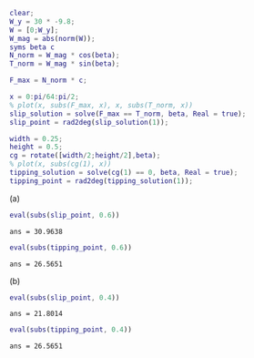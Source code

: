 ``` matlab
clear;
W_y = 30 * -9.8;
W = [0;W_y];
W_mag = abs(norm(W));
syms beta c
N_norm = W_mag * cos(beta);
T_norm = W_mag * sin(beta);

F_max = N_norm * c;

x = 0:pi/64:pi/2;
% plot(x, subs(F_max, x), x, subs(T_norm, x))
slip_solution = solve(F_max == T_norm, beta, Real = true);
slip_point = rad2deg(slip_solution(1));

width = 0.25;
height = 0.5;
cg = rotate([width/2;height/2],beta);
% plot(x, subs(cg(1), x))
tipping_solution = solve(cg(1) == 0, beta, Real = true);
tipping_point = rad2deg(tipping_solution(1));
```

(a)

``` matlab
eval(subs(slip_point, 0.6))
```

``` matlabTextOutput
ans = 30.9638
```

``` matlab
eval(subs(tipping_point, 0.6))
```

``` matlabTextOutput
ans = 26.5651
```

(b)

``` matlab
eval(subs(slip_point, 0.4))
```

``` matlabTextOutput
ans = 21.8014
```

``` matlab
eval(subs(tipping_point, 0.4))
```

``` matlabTextOutput
ans = 26.5651
```
